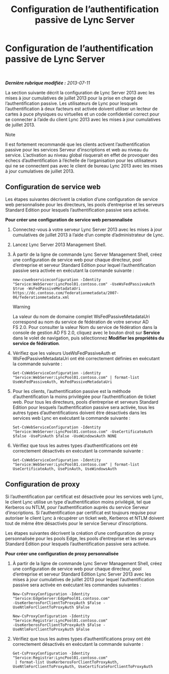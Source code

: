﻿---
title: Configuration de l’authentification passive de Lync Server
TOCTitle: Configuration de l’authentification passive de Lync Server
ms:assetid: 9a904b8d-9fce-4abf-be73-5c8e48cfb53a
ms:mtpsurl: https://technet.microsoft.com/fr-fr/library/Dn308569(v=OCS.15)
ms:contentKeyID: 56269635
ms.date: 05/20/2016
mtps_version: v=OCS.15
ms.translationtype: HT
---

# Configuration de l’authentification passive de Lync Server

 

_**Dernière rubrique modifiée :** 2013-07-11_

La section suivante décrit la configuration de Lync Server 2013 avec les mises à jour cumulatives de juillet 2013 pour la prise en charge de l’authentification passive. Les utilisateurs de Lync pour lesquels l’authentification à deux facteurs est activée doivent utiliser un lecteur de cartes à puce physiques ou virtuelles et un code confidentiel correct pour se connecter à l’aide du client Lync 2013 avec les mises à jour cumulatives de juillet 2013.

> [!note]  
> Il est fortement recommandé que les clients activent l’authentification passive pour les services Serveur d’inscriptions et web au niveau du service. L’activation au niveau global risquerait en effet de provoquer des échecs d’authentification à l’échelle de l’organisation pour les utilisateurs qui ne se connectent pas avec le client de bureau Lync 2013 avec les mises à jour cumulatives de juillet 2013.

## Configuration de service web

Les étapes suivantes décrivent la création d’une configuration de service web personnalisée pour les directeurs, les pools d’entreprise et les serveurs Standard Edition pour lesquels l’authentification passive sera activée.

**Pour créer une configuration de service web personnalisée**

1.  Connectez-vous à votre serveur Lync Server 2013 avec les mises à jour cumulatives de juillet 2013 à l’aide d’un compte d’administrateur de Lync.

2.  Lancez Lync Server 2013 Management Shell.

3.  À partir de la ligne de commande Lync Server Management Shell, créez une configuration de service web pour chaque directeur, pool d’entreprise et serveur Standard Edition pour lequel l’authentification passive sera activée en exécutant la commande suivante :
    
        new-cswebserviceconfiguration -Identity "Service:WebServer:LyncPool01.contoso.com" -UseWsFedPassiveAuth $true -WsFedPassiveMetadataUri https://dc.contoso.com/federationmetadata/2007-06/federationmetadata.xml
    
    > [!warning]  
    > La valeur du nom de domaine complet WsFedPassiveMetadataUri correspond au nom du service de fédération de votre serveur AD FS 2.0. Pour consulter la valeur Nom du service de fédération dans la console de gestion AD FS 2.0, cliquez avec le bouton droit sur <strong>Service</strong> dans le volet de navigation, puis sélectionnez <strong>Modifier les propriétés du service de fédération</strong>.

4.  Vérifiez que les valeurs UseWsFedPassiveAuth et WsFedPassiveMetadataUri ont été correctement définies en exécutant la commande suivante :
    
        Get-CsWebServiceConfiguration -identity "Service:WebServer:LyncPool01.contoso.com" | format-list UseWsFedPassiveAuth, WsFedPassiveMetadataUri

5.  Pour les clients, l’authentification passive est la méthode d’authentification la moins privilégiée pour l’authentification de ticket web. Pour tous les directeurs, pools d’entreprise et serveurs Standard Edition pour lesquels l’authentification passive sera activée, tous les autres types d’authentifications doivent être désactivés dans les services web Lync en exécutant la commande suivante :
    
        Set-CsWebServiceConfiguration -Identity "Service:WebServer:LyncPool01.contoso.com" -UseCertificateAuth $false -UsePinAuth $false -UseWindowsAuth NONE

6.  Vérifiez que tous les autres types d’authentifications ont été correctement désactivés en exécutant la commande suivante :
    
        Get-CsWebServiceConfiguration -Identity "Service:WebServer:LyncPool01.contoso.com" | format-list UseCertificateAuth, UsePinAuth, UseWindowsAuth

## Configuration de proxy

Si l’authentification par certificat est désactivée pour les services web Lync, le client Lync utilise un type d’authentification moins privilégié, tel que Kerberos ou NTLM, pour l’authentification auprès du service Serveur d’inscriptions. Si l’authentification par certificat est toujours requise pour autoriser le client Lync à récupérer un ticket web, Kerberos et NTLM doivent tout de même être désactivés pour le service Serveur d’inscriptions.

Les étapes suivantes décrivent la création d’une configuration de proxy personnalisée pour les pools Edge, les pools d’entreprise et les serveurs Standard Edition pour lesquels l’authentification passive sera activée.

**Pour créer une configuration de proxy personnalisée**

1.  À partir de la ligne de commande Lync Server Management Shell, créez une configuration de service web pour chaque directeur, pool d’entreprise et serveur Standard Edition Lync Server 2013 avec les mises à jour cumulatives de juillet 2013 pour lequel l’authentification passive sera activée en exécutant les commandes suivantes :
    
    ```
    New-CsProxyConfiguration -Identity "Service:EdgeServer:EdgePool01.contoso.com" 
    -UseKerberosForClientToProxyAuth $False -UseNtlmForClientToProxyAuth $False
    ```
    ```
    New-CsProxyConfiguration -Identity "Service:Registrar:LyncPool01.contoso.com" 
    -UseKerberosForClientToProxyAuth $False -UseNtlmForClientToProxyAuth $False
    ```

2.  Vérifiez que tous les autres types d’authentifications proxy ont été correctement désactivés en exécutant la commande suivante :
    
        Get-CsProxyConfiguration -Identity "Service:Registrar:LyncPool01.contoso.com"
         | format-list UseKerberosForClientToProxyAuth, UseNtlmForClientToProxyAuth, UseCertifcateForClientToProxyAuth

